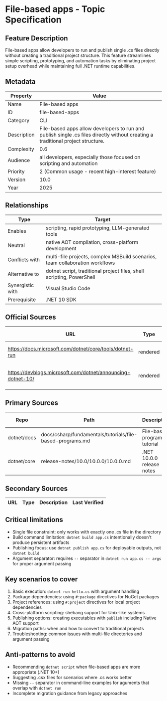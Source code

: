 # File-based apps - Topic Specification

## Feature Description

File-based apps allow developers to run and publish single .cs files directly without creating a traditional project structure. This feature streamlines simple scripting, prototyping, and automation tasks by eliminating project setup overhead while maintaining full .NET runtime capabilities.

## Metadata

| Property | Value |
| --- | --- |
| Name | File-based apps |
| ID | file-based-apps |
| Category | CLI |
| Description | File-based apps allow developers to run and publish single .cs files directly without creating a traditional project structure. |
| Complexity | 0.6 |
| Audience | all developers, especially those focused on scripting and automation |
| Priority | 2 (Common usage - recent high-interest feature) |
| Version | 10.0 |
| Year | 2025 |

## Relationships

| Type | Target |
| --- | --- |
| Enables | scripting, rapid prototyping, LLM-generated tools |
| Neutral | native AOT compilation, cross-platform development |
| Conflicts with | multi-file projects, complex MSBuild scenarios, team collaboration workflows |
| Alternative to | dotnet script, traditional project files, shell scripting, PowerShell |
| Synergistic with | Visual Studio Code |
| Prerequisite | .NET 10 SDK |

## Official Sources

| URL | Type | Description | Last Verified |
| --- | --- | --- | --- |
| https://docs.microsoft.com/dotnet/core/tools/dotnet-run | rendered | dotnet run command documentation | 2025-09-20 |
| https://devblogs.microsoft.com/dotnet/announcing-dotnet-10/ | rendered | .NET 10 announcement with file-based apps | 404 |

## Primary Sources

| Repo | Path | Description | Last Verified |
| --- | --- | --- | --- |
| dotnet/docs | docs/csharp/fundamentals/tutorials/file-based-programs.md | File-based programs tutorial | - |
| dotnet/core | release-notes/10.0/10.0.0/10.0.0.md | .NET 10.0.0 release notes | - |

## Secondary Sources

| URL | Type | Description | Last Verified |
| --- | --- | --- | --- |

## Critical limitations

- Single file constraint: only works with exactly one .cs file in the directory
- Build command limitation: `dotnet build app.cs` intentionally doesn't produce persistent artifacts
- Publishing focus: use `dotnet publish app.cs` for deployable outputs, not `dotnet build`
- Argument separator: requires `--` separator in `dotnet run app.cs -- args` for proper argument passing

## Key scenarios to cover

1. Basic execution: `dotnet run hello.cs` with argument handling
2. Package dependencies: using `#:package` directives for NuGet packages
3. Project references: using `#:project` directives for local project dependencies
4. Cross-platform scripting: shebang support for Unix-like systems
5. Publishing options: creating executables with `publish` including Native AOT support
6. Migration paths: when and how to convert to traditional projects
7. Troubleshooting: common issues with multi-file directories and argument passing

## Anti-patterns to avoid

- Recommending `dotnet script` when file-based apps are more appropriate (.NET 10+)
- Suggesting .csx files for scenarios where .cs works better
- Missing `--` separator in command-line examples for aguments that overlap with `dotnet run`
- Incomplete migration guidance from legacy approaches
